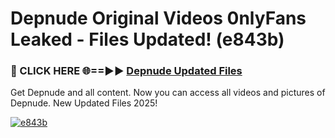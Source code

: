 # Depnude Original Videos 0nlyFans Leaked - Files Updated! (e843b)

<h3>🔴 CLICK HERE 🌐==►► <a href="https://tinyurl.com/y5r63du9" rel="nofollow">Depnude Updated Files</a></h3>

Get Depnude and all content. Now you can access all videos and pictures of Depnude. New Updated Files 2025!

[![e843b](https://i.imgur.com/UVo9nyh.gif)](https://tinyurl.com/y5r63du9)